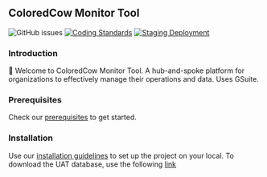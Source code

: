 ## ColoredCow Monitor Tool

![GitHub issues](https://img.shields.io/github/issues/coloredcow/portal)
[![Coding Standards](https://github.com/coloredcow/portal/actions/workflows/coding-standards.yml/badge.svg?branch=master)](https://github.com/coloredcow/portal/actions/workflows/coding-standards.yml)
[![Staging Deployment](https://github.com/ColoredCow/portal/actions/workflows/staging-deployment.yml/badge.svg)](https://github.com/ColoredCow/portal/actions/workflows/staging-deployment.yml)

### Introduction

:wave: Welcome to ColoredCow Monitor Tool. A hub-and-spoke platform for organizations to effectively manage their operations and data. Uses GSuite.

### Prerequisites

Check our [prerequisites](./docs/prerequisites.md) to get started.

### Installation

Use our [installation guidelines](./docs/installation.md) to set up the project on your local.
To download the UAT database, use the following [link]((https://drive.google.com/file/d/1LQ2Cqd9dbY8G1WqsbfmF2D5h8rMarKjm/view?usp=sharing)) 
